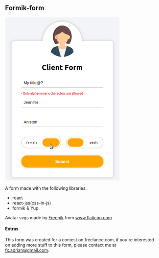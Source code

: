 ## Formik-form

![Form image](./docs/ClientFormUX.png "ClientFormUX")

A form made with the following libraries:

- react
- react-jss(css-in-js)
- formik & Yup.

Avatar svgs made by <a href="https://www.flaticon.com/authors/freepik" title="Freepik">Freepik</a> from <a href="https://www.flaticon.com/" title="Flaticon">www.flaticon.com</a>

#### Extras

This form was created for a contest on freelance.com, if you're interested on adding more stuff to this form, please contact me at fx.adrian@gmail.com.
